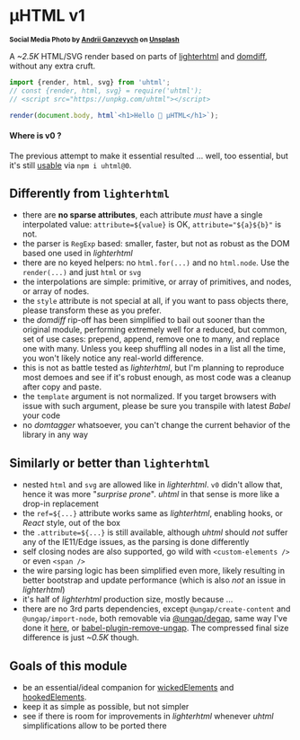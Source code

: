 # µHTML v1

<sup>**Social Media Photo by [Andrii Ganzevych](https://unsplash.com/@odya_kun) on [Unsplash](https://unsplash.com/)**</sup>

A _~2.5K_ HTML/SVG render based on parts of [lighterhtml](https://github.com/WebReflection/lighterhtml#readme) and [domdiff](https://github.com/WebReflection/domdiff#readme), without any extra cruft.

```js
import {render, html, svg} from 'uhtml';
// const {render, html, svg} = require('uhtml');
// <script src="https://unpkg.com/uhtml"></script>

render(document.body, html`<h1>Hello 👋 µHTML</h1>`);
```


#### Where is v0 ?

The previous attempt to make it essential resulted ... well, too essential, but it's still [usable](./V0.md) via `npm i uhtml@0`.


## Differently from `lighterhtml`

  * there are **no sparse attributes**, each attribute *must* have a single interpolated value: `attribute=${value}` is OK, `attribute="${a}${b}"` is not.
  * the parser is `RegExp` based: smaller, faster, but not as robust as the DOM based one used in _lighterhtml_
  * there are no keyed helpers: no `html.for(...)` and no `html.node`. Use the `render(...)` and just `html` or `svg`
  * the interpolations are simple: primitive, or array of primitives, and nodes, or array of nodes.
  * the `style` attribute is not special at all, if you want to pass objects there, please transform these as you prefer.
  * the _domdiff_ rip-off has been simplified to bail out sooner than the original module, performing extremely well for a reduced, but common, set of use cases: prepend, append, remove one to many, and replace one with many. Unless you keep shuffling all nodes in a list all the time, you won't likely notice any real-world difference.
  * this is not as battle tested as _lighterhtml_, but I'm planning to reproduce most demoes and see if it's robust enough, as most code was a cleanup after copy and paste.
  * the `template` argument is not normalized. If you target browsers with issue with such argument, please be sure you transpile with latest _Babel_ your code
  * no _domtagger_ whatsoever, you can't change the current behavior of the library in any way


## Similarly or better than `lighterhtml`

  * nested `html` and `svg` are allowed like in _lighterhtml_. `v0` didn't allow that, hence it was more "_surprise prone_". _uhtml_ in that sense is more like a drop-in replacement
  * the `ref=${...}` attribute works same as _lighterhtml_, enabling hooks, or _React_ style, out of the box
  * the `.attribute=${...}` is still available, although _uhtml_ should *not* suffer any of the IE11/Edge issues, as the parsing is done differently
  * self closing nodes are also supported, go wild with `<custom-elements />` or even `<span />`
  * the wire parsing logic has been simplified even more, likely resulting in better bootstrap and update performance (which is also *not* an issue in _lighterhtml_)
  * it's half of _lighterhtml_ production size, mostly because ...
  * there are no 3rd parts dependencies, except `@ungap/create-content` and `@ungap/import-node`, both removable via [@ungap/degap](https://github.com/ungap/degap#readme), same way I've done it [here](./rollup/new.config.js), or [babel-plugin-remove-ungap](https://github.com/cfware/babel-plugin-remove-ungap#readme). The compressed final size difference is just _~0.5K_ though.

## Goals of this module

  * be an essential/ideal companion for [wickedElements](https://github.com/WebReflection/wicked-elements#readme) and [hookedElements](https://github.com/WebReflection/hooked-elements#readme).
  * keep it as simple as possible, but not simpler
  * see if there is room for improvements in _lighterhtml_ whenever _uhtml_ simplifications allow to be ported there
